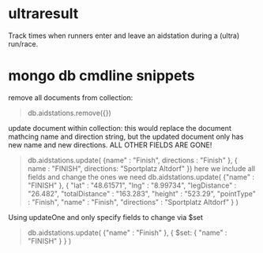 # ultraresult
Track times when runners enter and leave an aidstation during a (ultra) run/race.




# mongo db cmdline snippets

remove all documents from collection:
> db.aidstations.remove({})

update document within collection:
this would replace the document mathcing name and direction string, but the updated document only has new name and new directions. ALL OTHER FIELDS ARE GONE!
> db.aidstations.update( {name" : "Finish", directions : "Finish" }, { name : "FINISH", directions: "Sportplatz Altdorf" })
here we include all fields and change the ones we need
> db.aidstations.update( {"name" : "FINISH" }, { "lat" : "48.61571", "lng" : "8.99734", "legDistance" : "26.482", "totalDistance" : "163.283", "height" : "523.29", "pointType" : "Finish", "name" : "Finish", "directions" : "Sportplatz Altdorf" } )

Using updateOne and only specify fields to change via $set
> db.aidstations.update( {"name" : "Finish" }, { $set: { "name" : "FINISH" } } )

